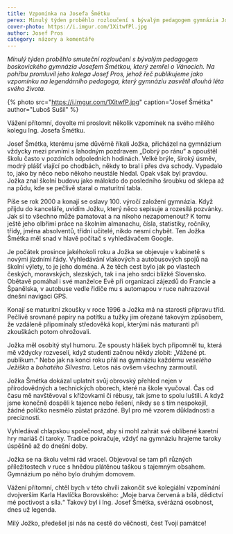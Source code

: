 ```yaml
---
title: Vzpomínka na Josefa Šmétku
perex: Minulý týden proběhlo rozloučení s bývalým pedagogem gymnázia Josefem Šmétkou, který zemřel o Vánocích. Na pohřbu promluvil jeho kolega Josef Pros, jehož vzpomínku na legendárního pedagoga, který gymnáziu zasvětil dlouhá léta svého života, publikujeme.
cover-photo: https://i.imgur.com/1XitwfPl.jpg
author: Josef Pros
category: názory a komentáře
---
```


*Minulý týden proběhlo smuteční rozloučení s bývalým pedagogem boskovického gymnázia Josefem Šmétkou, který zemřel o Vánocích. Na pohřbu promluvil jeho kolega Josef Pros, jehož řeč publikujeme jako vzpomínku na legendárního pedagoga, který gymnáziu zasvětil dlouhá léta svého života.*

{% photo src="https://i.imgur.com/1XitwfP.jpg" caption="Josef Šmétka" author="Luboš Sušil" %}

Vážení přítomní, dovolte mi proslovit několik vzpomínek na svého milého kolegu Ing. Josefa Šmétku.

Josef Šmétka, kterému jsme důvěrně říkali Jožka, přicházel na gymnázium vždycky mezi prvními s lahodným pozdravem „Dobrý po ránu“ a opouštěl školu často v pozdních odpoledních hodinách. Velké brýle, široký úsměv, modrý plášť vlající po chodbách, někdy to bral i přes dva schody. Vypadalo to, jako by něco nebo někoho neustále hledal. Opak však byl pravdou. Jožka znal školní budovu jako málokdo do posledního šroubku od sklepa až na půdu, kde se pečlivě staral o maturitní tabla.

Píše se rok 2000 a konají se oslavy 100. výročí založení gymnázia. Když přijdu do kanceláře, uvidím Jožku, který něco sepisuje a rozesílá pozvánky. Jak si to všechno může pamatovat a na nikoho nezapomenout? K tomu ještě jeho olbřímí práce na školním almanachu, čísla, statistiky, ročníky, třídy, jména absolventů, třídní učitelé, nikdo nesmí chybět. Ten Jožka Šmétka měl snad v hlavě počítač s vyhledávačem Google.

Je počátek prosince jakéhokoli roku a Jožka se objevuje v kabinetě s novými jízdními řády. Vyhledávání vlakových a autobusových spojů na školní výlety, to je jeho doména. A že těch cest bylo jak po vlastech českých, moravských, slezských, tak i na jeho srdci blízké Slovensko. Obětavě pomáhal i své manželce Evě při organizaci zájezdů do Francie a Španělska, v autobuse vedle řidiče mu s automapou v ruce nahrazoval dnešní navigaci GPS.

Konají se maturitní zkoušky v roce 1996 a Jožka má na starosti přípravu tříd. Pečlivě srovnané papíry na potítku a tužky jím ořezané takovým způsobem, že vzdáleně připomínaly středověká kopí, kterými nás maturanti při zkouškách potom ohrožovali.

Jožka měl osobitý styl humoru. Ze spousty hlášek bych připomněl tu, která mě vždycky rozveselí, když studenti začnou někdy zlobit: „Vážené pt. publikum.“ Nebo jak na konci roku přál na gymnáziu každému _veselého Ježíška_ a _bohatého Silvestra_. Letos nás ovšem všechny zarmoutil.

Jožka Šmétka dokázal uplatnit svůj obrovský přehled nejen v přírodovědných a technických oborech, které na škole vyučoval. Čas od času mě navštěvoval s křížovkami či rébusy, tak jsme to spolu luštili. A když jsme konečně dospěli k tajence nebo řešení, nikdy se s tím nespokojil, žádné políčko nesmělo zůstat prázdné. Byl pro mě vzorem důkladnosti a preciznosti. 

Vyhledával chlapskou společnost, aby si mohl zahrát své oblíbené karetní hry mariáš či taroky. Tradice pokračuje, vždyť na gymnáziu hrajeme taroky úspěšně až do dnešní doby.

Jožka se na školu velmi rád vracel. Objevoval se tam při různých příležitostech v ruce s hnědou plátěnou taškou s tajemným obsahem. Gymnázium po něho bylo druhým domovem.

Vážení přítomní, chtěl bych v této chvíli zakončit své kolegiální vzpomínání dvojverším Karla Havlíčka Borovského: „Moje barva červená a bílá, dědictví mé poctivost a síla.“ Takový byl i Ing. Josef Šmétka, svérázná osobnost, dnes už legenda.

Milý Jožko, předešel jsi nás na cestě do věčnosti, čest Tvojí památce!